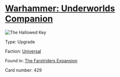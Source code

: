 # [Warhammer: Underworlds Companion](https://guidokessels.github.io/wh-underworlds)

  

![The Hallowed Key](https://warhammerunderworlds.com/wp-content/uploads/sites/6/2018/03/429_ENG.png)



Type: Upgrade

Faction: [Universal](https://guidokessels.github.io/wh-underworlds/factions/universal)

Found in: [The Farstriders Expansion](https://guidokessels.github.io/wh-underworlds/locations/the-farstriders-expansion)

Card number: 429

